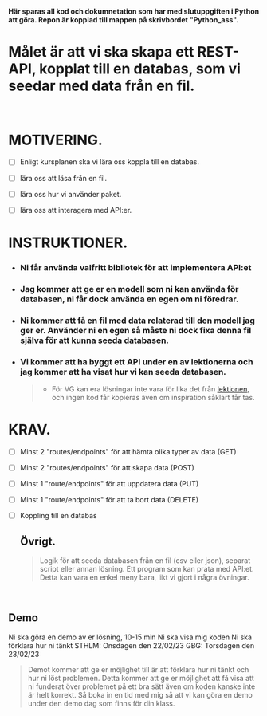 #### Här sparas all kod och dokumnetation som har med slutuppgiften i Python att göra. Repon är kopplad till mappen på skrivbordet "Python_ass".

# Målet är att vi ska skapa ett REST-API, kopplat till en databas, som vi seedar med data från en fil.

<br />

# MOTIVERING. 

- [ ] Enligt kursplanen ska vi lära oss koppla till en databas.
- [ ] lära oss att läsa från en fil.
- [ ] lära oss hur vi använder paket.
- [ ] lära oss att interagera med API:er.


# INSTRUKTIONER. 

* ### Ni får använda valfritt bibliotek för att implementera API:et
* ### Jag kommer att ge er en modell som ni kan använda för databasen, ni får dock använda en egen om ni föredrar.
* ### Ni kommer att få en fil med data relaterad till den modell jag ger er. Använder ni en egen så måste ni dock fixa denna fil själva för att kunna seeda databasen.
* ### Vi kommer att ha byggt ett API under en av lektionerna och jag kommer att ha visat hur vi kan seeda databasen. 
  > *  För VG kan era lösningar inte vara för lika det från [lektionen](https://github.com/a-appelblom/DS_22_resources/tree/main/lessons/lesson9/api), och ingen kod får kopieras även om inspiration såklart får tas.


# KRAV.
- [ ]  Minst 2 "routes/endpoints" för att hämta olika typer av data (GET)
- [ ]  Minst 2 "routes/endpoints" för att skapa data (POST)
- [ ]  Minst 1 "route/endpoints" för att uppdatera data (PUT)
- [ ]  Minst 1 "route/endpoints" för att ta bort data (DELETE)
- [ ]  Koppling till en databas

    ## Övrigt.

    > Logik för att seeda databasen från en fil (csv eller json), separat script eller annan lösning.
    > Ett program som kan prata med API:et. Detta kan vara en enkel meny bara, likt vi gjort i några övningar.




<br />



## Demo
  Ni ska göra en demo av er lösning, 10-15 min
  Ni ska visa mig koden
  Ni ska förklara hur ni tänkt
  STHLM: Onsdagen den 22/02/23 GBG: Torsdagen den 23/02/23

> Demot kommer att ge er möjlighet till är att förklara hur ni tänkt och hur ni löst problemen. Detta kommer att ge er möjlighet att få visa att ni funderat över problemet på ett bra sätt även om koden kanske inte är helt korrekt. Så boka in en tid med mig så att vi kan göra en demo under den demo dag som finns för din klass.



